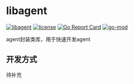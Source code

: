 # libagent

[![libagent](https://github.com/jkstack/libagent/actions/workflows/build.yml/badge.svg)](https://github.com/jkstack/libagent/actions/workflows/build.yml)
[![license](https://img.shields.io/github/license/jkstack/libagent)](https://opensource.org/licenses/MIT)
[![Go Report Card](https://goreportcard.com/badge/github.com/jkstack/libagent)](https://goreportcard.com/report/github.com/jkstack/libagent)
[![go-mod](https://img.shields.io/github/go-mod/go-version/jkstack/libagent)](https://github.com/jkstack/libagent)

agent封装类库，用于快速开发agent

## 开发方式

待补充